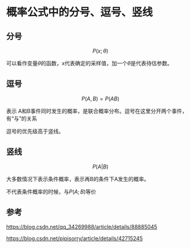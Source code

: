 # 概率公式中的分号、逗号、竖线

## 分号

$$
P(x;\theta)
$$

可以看作变量$\theta$的函数，x代表确定的采样值，加一个$\theta$是代表待估参数。



## 逗号

$$
P(A,B)=P(AB)
$$

表示 A和B事件同时发生的概率，是联合概率分布。逗号在这里分开两个事件，有“与”的关系

逗号的优先级高于竖线。

## 竖线

$$
P(A|B)
$$

大多数情况下表示条件概率，表示再B的条件下A发生的概率。

不代表条件概率的时候，与$P(A;B)$等价



## 参考

https://blog.csdn.net/qq_34269988/article/details/88885045

https://blog.csdn.net/pipisorry/article/details/42715245